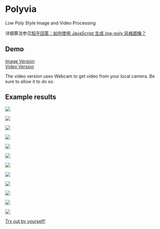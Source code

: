 # Polyvia

Low Poly Style Image and Video Processing

详细算法参见[知乎回答：如何使用 JavaScript 生成 low-poly 风格图像？](http://www.zhihu.com/question/29856775/answer/57668656)

## Demo

[Image Version](http://zhangwenli.com/Polyvia/image.html)  
[Video Version](http://zhangwenli.com/Polyvia/video.html)

The video version uses Webcam to get video from your local camera. Be sure to allow it to do so.

## Example results

![](https://raw.githubusercontent.com/Ovilia/Polyvia/gh-pages/src/img/1.png)

![](https://raw.githubusercontent.com/Ovilia/Polyvia/gh-pages/src/img/1.jpg)

![](https://raw.githubusercontent.com/Ovilia/Polyvia/gh-pages/src/img/2.png)

![](https://raw.githubusercontent.com/Ovilia/Polyvia/gh-pages/src/img/2.jpg)

![](https://raw.githubusercontent.com/Ovilia/Polyvia/gh-pages/src/img/3.png)

![](https://raw.githubusercontent.com/Ovilia/Polyvia/gh-pages/src/img/3.jpg)

![](https://raw.githubusercontent.com/Ovilia/Polyvia/gh-pages/src/img/4.png)

![](https://raw.githubusercontent.com/Ovilia/Polyvia/gh-pages/src/img/4.jpg)

![](https://raw.githubusercontent.com/Ovilia/Polyvia/gh-pages/src/img/5.png)

![](https://raw.githubusercontent.com/Ovilia/Polyvia/gh-pages/src/img/5.jpg)

![](https://raw.githubusercontent.com/Ovilia/Polyvia/gh-pages/src/img/6.png)

![](https://raw.githubusercontent.com/Ovilia/Polyvia/gh-pages/src/img/6.jpg)

[Try out by yourself!](http://zhangwenli.com/Polyvia/image.html)
